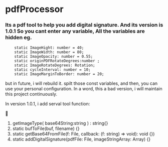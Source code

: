# pdfProcessor

### Its a pdf tool to help you add digital signature. And its version is 1.0.1 So you cant enter any variable, All the variables are hidden eg.  
```
    static ImageHight: number = 40;
    static ImageWidth: number = 80;
    static ImageOpacity: number = 0.55;
    static originPDFRotateDegrees:number ;
    static ImageRotateDegrees: Rotation;
    static cycleInterval: number = 10;
    static ImageMarginToBorder: number = 20;
```
but in future, i will rebuild it. spilt those const variables, and then, you can use your personal configuration. 
In a word, this a bad version, i will maintain this project continuously.

In version 1.0.1, i add serval tool function:

🔽
1. getImageType( base64String:string ) : string{}
2. static bufToFile(buf, filename) {}
3. static getBase64FromFile(f: File, callback: (f: string) => void): void {})
4. static addDigitalSignature(pdfFile: File, imageStringArray: Array<string>) {}
